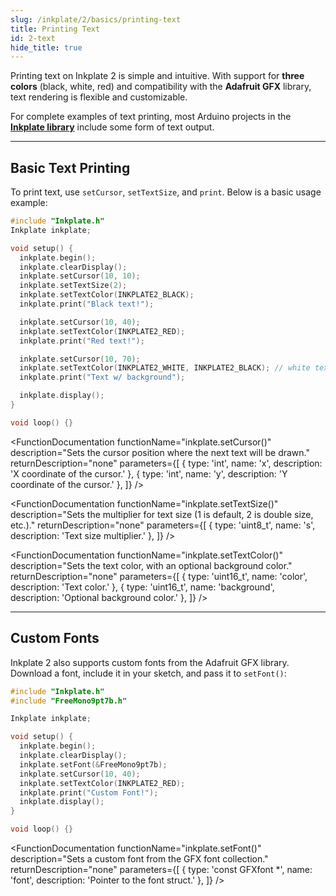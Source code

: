 ```yaml
---  
slug: /inkplate/2/basics/printing-text  
title: Printing Text  
id: 2-text  
hide_title: true  
---
```


<SectionTitle title="Printing Text" backgroundImage="/img/inkplate_2/hardware.png" />

Printing text on Inkplate 2 is simple and intuitive. With support for **three colors** (black, white, red) and compatibility with the **Adafruit GFX** library, text rendering is flexible and customizable.

<InfoBox>For complete examples of text printing, most Arduino projects in the [**Inkplate library**](https://github.com/SolderedElectronics/Inkplate-Arduino-library/tree/master/examples/Inkplate2) include some form of text output.</InfoBox>

---

## Basic Text Printing

To print text, use `setCursor`, `setTextSize`, and `print`. Below is a basic usage example:

```cpp
#include "Inkplate.h"
Inkplate inkplate;

void setup() {
  inkplate.begin();
  inkplate.clearDisplay();
  inkplate.setCursor(10, 10);
  inkplate.setTextSize(2);
  inkplate.setTextColor(INKPLATE2_BLACK);
  inkplate.print("Black text!");

  inkplate.setCursor(10, 40);
  inkplate.setTextColor(INKPLATE2_RED);
  inkplate.print("Red text!");

  inkplate.setCursor(10, 70);
  inkplate.setTextColor(INKPLATE2_WHITE, INKPLATE2_BLACK); // white text on black background
  inkplate.print("Text w/ background");

  inkplate.display();
}

void loop() {}
```

<CenteredImage src="/img/inkplate_2/basic_text.png" alt="Expected output on Inkplate display" caption="Expected output on Inkplate display." width="750px" />

<FunctionDocumentation
  functionName="inkplate.setCursor()"
  description="Sets the cursor position where the next text will be drawn."
  returnDescription="none"
  parameters={[
    { type: 'int', name: 'x', description: 'X coordinate of the cursor.' },
    { type: 'int', name: 'y', description: 'Y coordinate of the cursor.' },
  ]}
/>

<FunctionDocumentation
  functionName="inkplate.setTextSize()"
  description="Sets the multiplier for text size (1 is default, 2 is double size, etc.)."
  returnDescription="none"
  parameters={[
    { type: 'uint8_t', name: 's', description: 'Text size multiplier.' },
  ]}
/>

<FunctionDocumentation
  functionName="inkplate.setTextColor()"
  description="Sets the text color, with an optional background color."
  returnDescription="none"
  parameters={[
    { type: 'uint16_t', name: 'color', description: 'Text color.' },
    { type: 'uint16_t', name: 'background', description: 'Optional background color.' },
  ]}
/>

---

## Custom Fonts

Inkplate 2 also supports custom fonts from the Adafruit GFX library. Download a font, include it in your sketch, and pass it to `setFont()`:

```cpp
#include "Inkplate.h"
#include "FreeMono9pt7b.h"

Inkplate inkplate;

void setup() {
  inkplate.begin();
  inkplate.clearDisplay();
  inkplate.setFont(&FreeMono9pt7b);
  inkplate.setCursor(10, 40);
  inkplate.setTextColor(INKPLATE2_RED);
  inkplate.print("Custom Font!");
  inkplate.display();
}

void loop() {}
```

<CenteredImage src="/img/inkplate_2/custom_font.png" alt="Expected output on Inkplate display" caption="Expected output on Inkplate display." width="750px" />

<FunctionDocumentation
  functionName="inkplate.setFont()"
  description="Sets a custom font from the GFX font collection."
  returnDescription="none"
  parameters={[
    { type: 'const GFXfont *', name: 'font', description: 'Pointer to the font struct.' },
  ]}
/>